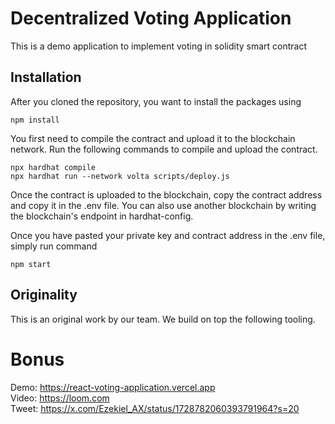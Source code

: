 # Decentralized Voting Application

This is a demo application to implement voting in solidity smart contract 

## Installation

After you cloned the repository, you want to install the packages using

```shell
npm install
```

You first need to compile the contract and upload it to the blockchain network. Run the following commands to compile and upload the contract.

```shell
npx hardhat compile
npx hardhat run --network volta scripts/deploy.js
```

Once the contract is uploaded to the blockchain, copy the contract address and copy it in the .env file. You can also use another blockchain by writing the blockchain's endpoint in hardhat-config.

Once you have pasted your private key and contract address in the .env file, simply run command

```shell
npm start
```

## Originality
This is an original work by our team. We build on top the following tooling.

# Bonus

Demo: https://react-voting-application.vercel.app
<br/>
Video: https://loom.com
<br/>
Tweet: https://x.com/Ezekiel_AX/status/1728782060393791964?s=20

